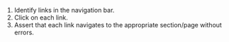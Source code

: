 1. Identify links in the navigation bar.
2. Click on each link.
3. Assert that each link navigates to the appropriate section/page without errors.